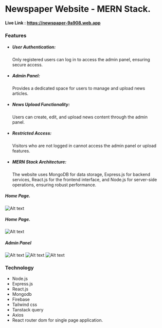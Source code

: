 # Newspaper Website - MERN Stack.
#### Live Link : https://newspaper-9a908.web.app

### Features
- ##### User Authentication:
  Only registered users can log in to access the admin panel, ensuring secure access.
- ##### Admin Panel:
  Provides a dedicated space for users to manage and upload news articles.
- ##### News Upload Functionality:
  Users can create, edit, and upload news content through the admin panel.
- ##### Restricted Access:
  Visitors who are not logged in cannot access the admin panel or upload features.
- ##### MERN Stack Architecture:
  The website uses MongoDB for data storage, Express.js for backend services, React.js for the frontend interface, and Node.js for server-side operations, ensuring robust performance.

##### Home Page.
![Alt text](https://awesomescreenshot.s3.amazonaws.com/image/5907980/51691941-45f4474ef4013a69b036977f1879e0a7.png?X-Amz-Algorithm=AWS4-HMAC-SHA256&X-Amz-Credential=AKIAJSCJQ2NM3XLFPVKA%2F20241121%2Fus-east-1%2Fs3%2Faws4_request&X-Amz-Date=20241121T183238Z&X-Amz-Expires=28800&X-Amz-SignedHeaders=host&X-Amz-Signature=f2cd606748d789ffc21c9557bc108099ed0944efd02b2cd08900c8fd9ec49eef)
##### Home Page.
![Alt text](https://i.ibb.co.com/NW12qF9/Global-Vista-Home-Newspaper.png)
##### Admin Panel
![Alt text](https://awesomescreenshot.s3.amazonaws.com/image/5907980/51692230-6b51345ac2057a3311d0d3003a6fec93.png?X-Amz-Algorithm=AWS4-HMAC-SHA256&X-Amz-Credential=AKIAJSCJQ2NM3XLFPVKA%2F20241121%2Fus-east-1%2Fs3%2Faws4_request&X-Amz-Date=20241121T185159Z&X-Amz-Expires=28800&X-Amz-SignedHeaders=host&X-Amz-Signature=99bdcdb402601dc7415dea070da4c71a70119f7cb195080ee3e8e5f4cd54f9a8)
![Alt text](https://awesomescreenshot.s3.amazonaws.com/image/5907980/51692244-68be0a757a3816ac77888618e905726c.png?X-Amz-Algorithm=AWS4-HMAC-SHA256&X-Amz-Credential=AKIAJSCJQ2NM3XLFPVKA%2F20241121%2Fus-east-1%2Fs3%2Faws4_request&X-Amz-Date=20241121T185255Z&X-Amz-Expires=28800&X-Amz-SignedHeaders=host&X-Amz-Signature=dd73c623ce695bf81fcc3e98e3d3efa628a9ef7065ba11271c7d6e6b4ba1175b)
![Alt text](https://awesomescreenshot.s3.amazonaws.com/image/5907980/51692270-842e2656642d73b4e56e7ccc89e3b26f.png?X-Amz-Algorithm=AWS4-HMAC-SHA256&X-Amz-Credential=AKIAJSCJQ2NM3XLFPVKA%2F20241121%2Fus-east-1%2Fs3%2Faws4_request&X-Amz-Date=20241121T185402Z&X-Amz-Expires=28800&X-Amz-SignedHeaders=host&X-Amz-Signature=1980d3589b6c86070a8efb78f16893abc59c444a608ea3edac8f20a9d594e71b)


### Technology
- Node.js
- Express.js
- React.js
- Mongodb
- Firebase
- Tailwind css
- Tanstack query
- Axios
- React router dom for single page application.

